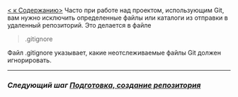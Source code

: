 [< к Cодержанию>](./readme.md)
Часто при работе над проектом, использующим Git, вам нужно исключить определенные файлы или каталоги из отправки в удаленный репозиторий. Это делается в файле
>.gitignore 

Файл .gitignore указывает, какие неотслеживаемые файлы Git должен игнорировать.











***

### ***Следующий шаг [Подготовка, создание репозитория](./create_repozit.md)***